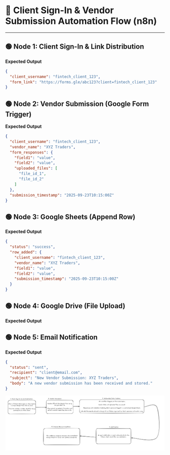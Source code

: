 # 📌 Client Sign-In & Vendor Submission Automation Flow (n8n)

---

## 🟢 Node 1: Client Sign-In & Link Distribution
**Expected Output**
```json
{
  "client_username": "fintech_client_123",
  "form_link": "https://forms.gle/abc123?client=fintech_client_123"
}
```
## 🟢 Node 2: Vendor Submission (Google Form Trigger)
**Expected Output**
```json
{
  "client_username": "fintech_client_123",
  "vendor_name": "XYZ Traders",
  "form_responses": {
    "field1": "value",
    "field2": "value",
    "uploaded_files": [
      "file_id_1",
      "file_id_2"
    ]
  },
  "submission_timestamp": "2025-09-23T10:15:00Z"
}
```
## 🟢 Node 3: Google Sheets (Append Row)
**Expected Output**
```json
{
  "status": "success",
  "row_added": {
    "client_username": "fintech_client_123",
    "vendor_name": "XYZ Traders",
    "field1": "value",
    "field2": "value",
    "submission_timestamp": "2025-09-23T10:15:00Z"
  }
}
```
## 🟢 Node 4: Google Drive (File Upload)
**Expected Output**

## 🟢 Node 5: Email Notification
**Expected Output**
```json
{
  "status": "sent",
  "recipient": "client@email.com",
  "subject": "New Vendor Submission: XYZ Traders",
  "body": "A new vendor submission has been received and stored."
}
```

![Node 1](flow.png)

